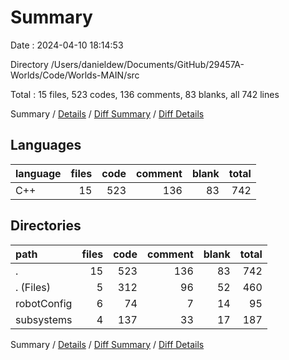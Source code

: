 # Summary

Date : 2024-04-10 18:14:53

Directory /Users/danieldew/Documents/GitHub/29457A-Worlds/Code/Worlds-MAIN/src

Total : 15 files,  523 codes, 136 comments, 83 blanks, all 742 lines

Summary / [Details](details.md) / [Diff Summary](diff.md) / [Diff Details](diff-details.md)

## Languages
| language | files | code | comment | blank | total |
| :--- | ---: | ---: | ---: | ---: | ---: |
| C++ | 15 | 523 | 136 | 83 | 742 |

## Directories
| path | files | code | comment | blank | total |
| :--- | ---: | ---: | ---: | ---: | ---: |
| . | 15 | 523 | 136 | 83 | 742 |
| . (Files) | 5 | 312 | 96 | 52 | 460 |
| robotConfig | 6 | 74 | 7 | 14 | 95 |
| subsystems | 4 | 137 | 33 | 17 | 187 |

Summary / [Details](details.md) / [Diff Summary](diff.md) / [Diff Details](diff-details.md)